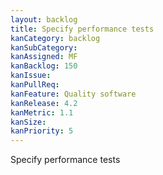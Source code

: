 ```yaml
---
layout: backlog
title: Specify performance tests
kanCategory: backlog
kanSubCategory:
kanAssigned: MF
kanBacklog: 150
kanIssue:
kanPullReq:
kanFeature: Quality software
kanRelease: 4.2
kanMetric: 1.1
kanSize:
kanPriority: 5
---
```

Specify performance tests

